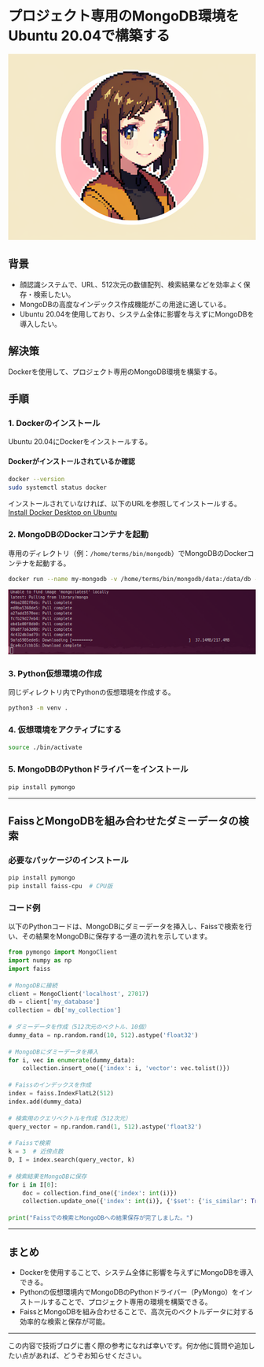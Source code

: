 
# プロジェクト専用のMongoDB環境をUbuntu 20.04で構築する

![](assets/66bb290d191781dbfd896d635596763dbe3bebba.png)

## 背景
- 顔認識システムで、URL、512次元の数値配列、検索結果などを効率よく保存・検索したい。
- MongoDBの高度なインデックス作成機能がこの用途に適している。
- Ubuntu 20.04を使用しており、システム全体に影響を与えずにMongoDBを導入したい。

## 解決策
Dockerを使用して、プロジェクト専用のMongoDB環境を構築する。

## 手順

### 1. Dockerのインストール
Ubuntu 20.04にDockerをインストールする。
#### Dockerがインストールされているか確認
```bash
docker --version
sudo systemctl status docker
```
インストールされていなければ、以下のURLを参照してインストールする。
[Install Docker Desktop on Ubuntu](https://docs.docker.com/desktop/install/ubuntu/)

### 2. MongoDBのDockerコンテナを起動
専用のディレクトリ（例：`/home/terms/bin/mongodb`）でMongoDBのDockerコンテナを起動する。
```bash
docker run --name my-mongodb -v /home/terms/bin/mongodb/data:/data/db -p 27017:27017 -d mongo
```
![](assets/2023-09-27-17-36-39.png)

### 3. Python仮想環境の作成
同じディレクトリ内でPythonの仮想環境を作成する。
```bash
python3 -m venv .
```

### 4. 仮想環境をアクティブにする
```bash
source ./bin/activate
```

### 5. MongoDBのPythonドライバーをインストール
```bash
pip install pymongo
```

---

## FaissとMongoDBを組み合わせたダミーデータの検索

### 必要なパッケージのインストール
```bash
pip install pymongo
pip install faiss-cpu  # CPU版
```

### コード例
以下のPythonコードは、MongoDBにダミーデータを挿入し、Faissで検索を行い、その結果をMongoDBに保存する一連の流れを示しています。

```python
from pymongo import MongoClient
import numpy as np
import faiss

# MongoDBに接続
client = MongoClient('localhost', 27017)
db = client['my_database']
collection = db['my_collection']

# ダミーデータを作成（512次元のベクトル、10個）
dummy_data = np.random.rand(10, 512).astype('float32')

# MongoDBにダミーデータを挿入
for i, vec in enumerate(dummy_data):
    collection.insert_one({'index': i, 'vector': vec.tolist()})

# Faissのインデックスを作成
index = faiss.IndexFlatL2(512)
index.add(dummy_data)

# 検索用のクエリベクトルを作成（512次元）
query_vector = np.random.rand(1, 512).astype('float32')

# Faissで検索
k = 3  # 近傍点数
D, I = index.search(query_vector, k)

# 検索結果をMongoDBに保存
for i in I[0]:
    doc = collection.find_one({'index': int(i)})
    collection.update_one({'index': int(i)}, {'$set': {'is_similar': True}})

print("Faissでの検索とMongoDBへの結果保存が完了しました。")
```

---

## まとめ
- Dockerを使用することで、システム全体に影響を与えずにMongoDBを導入できる。
- Pythonの仮想環境内でMongoDBのPythonドライバー（PyMongo）をインストールすることで、プロジェクト専用の環境を構築できる。
- FaissとMongoDBを組み合わせることで、高次元のベクトルデータに対する効率的な検索と保存が可能。

---

この内容で技術ブログに書く際の参考になれば幸いです。何か他に質問や追加したい点があれば、どうぞお知らせください。